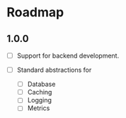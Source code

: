 # Roadmap

## 1.0.0

- [ ] Support for backend development.

- [ ] Standard abstractions for
    - [ ] Database
    - [ ] Caching
    - [ ] Logging
    - [ ] Metrics
